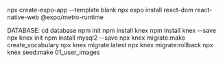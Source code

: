 npx create-expo-app --template blank
npx expo install react-dom react-native-web @expo/metro-runtime

DATABASE:
cd database
npm init
npm install knex
npm install knex --save
npx knex init
npm install mysql2 --save
npx knex migrate:make create_vocabulary
npx knex migrate:latest
npx knex migrate:rollback
npx knex seed:make 01_user_images